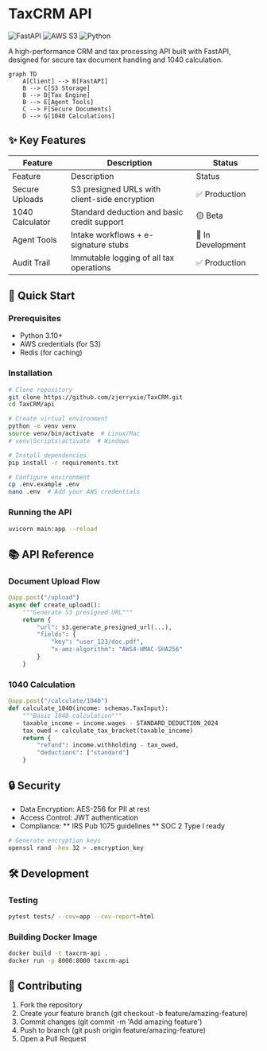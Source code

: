 # TaxCRM API

![FastAPI](https://img.shields.io/badge/FastAPI-005571?style=for-the-badge&logo=fastapi)
![AWS S3](https://img.shields.io/badge/AWS_S3-FF9900?style=for-the-badge&logo=amazons3)
![Python](https://img.shields.io/badge/Python-3.10+-3776AB?style=for-the-badge&logo=python)

A high-performance CRM and tax processing API built with FastAPI, designed for secure tax document handling and 1040 calculation.

```mermaid
graph TD
    A[Client] --> B[FastAPI]
    B --> C[S3 Storage]
    B --> D[Tax Engine]
    B --> E[Agent Tools]
    C --> F[Secure Documents]
    D --> G[1040 Calculations]
```
## ✨ Key Features
Feature | 	Description	 | Status |
--------|----------------|--------|
Feature | 	Description	 | Status |
Secure Uploads |	S3 presigned URLs with client-side encryption	| ✅ Production |
1040 Calculator |	Standard deduction and basic credit support	| 🟡 Beta |
Agent Tools	| Intake workflows + e-signature stubs	| 🔶 In Development |
Audit Trail |	Immutable logging of all tax operations	| ✅ Production |

## 🚀 Quick Start
### Prerequisites
* Python 3.10+
* AWS credentials (for S3)
* Redis (for caching)

### Installation
```bash
# Clone repository
git clone https://github.com/zjerryxie/TaxCRM.git
cd TaxCRM/api

# Create virtual environment
python -m venv venv
source venv/bin/activate  # Linux/Mac
# venv\Scripts\activate  # Windows

# Install dependencies
pip install -r requirements.txt

# Configure environment
cp .env.example .env
nano .env  # Add your AWS credentials
```

###  Running the API
```bash
uvicorn main:app --reload
```

## 📚 API Reference
### Document Upload Flow
```python
@app.post("/upload")
async def create_upload():
    """Generate S3 presigned URL"""
    return {
        "url": s3.generate_presigned_url(...),
        "fields": {
            "key": "user_123/doc.pdf",
            "x-amz-algorithm": "AWS4-HMAC-SHA256"
        }
    }
```

### 1040 Calculation
```python
@app.post("/calculate/1040")
def calculate_1040(income: schemas.TaxInput):
    """Basic 1040 calculation"""
    taxable_income = income.wages - STANDARD_DEDUCTION_2024
    tax_owed = calculate_tax_bracket(taxable_income)
    return {
        "refund": income.withholding - tax_owed,
        "deductions": ["standard"]
    }
```

## 🔒 Security

* Data Encryption: AES-256 for PII at rest
* Access Control: JWT authentication
* Compliance:
** IRS Pub 1075 guidelines
** SOC 2 Type I ready

```bash
# Generate encryption keys
openssl rand -hex 32 > .encryption_key
```
## 🛠 Development
### Testing
```bash
pytest tests/ --cov=app --cov-report=html
```
### Building Docker Image
```bash
docker build -t taxcrm-api .
docker run -p 8000:8000 taxcrm-api
```

## 🤝 Contributing

1. Fork the repository
2. Create your feature branch (git checkout -b feature/amazing-feature)
3. Commit changes (git commit -m 'Add amazing feature')
4. Push to branch (git push origin feature/amazing-feature)
5. Open a Pull Request

